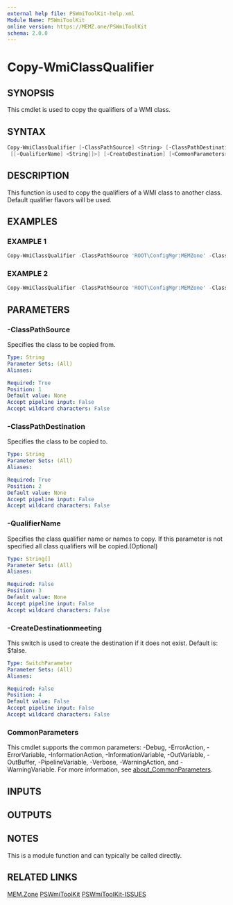 ```yaml
---
external help file: PSWmiToolKit-help.xml
Module Name: PSWmiToolKit
online version: https://MEMZ.one/PSWmiToolKit
schema: 2.0.0
---
```


# Copy-WmiClassQualifier

## SYNOPSIS

This cmdlet is used to copy the qualifiers of a WMI class.

## SYNTAX

```powershell
Copy-WmiClassQualifier [-ClassPathSource] <String> [-ClassPathDestination] <String>
 [[-QualifierName] <String[]>] [-CreateDestination] [<CommonParameters>]
```

## DESCRIPTION

This function is used to copy the qualifiers of a WMI class to another class.
Default qualifier flavors will be used.

## EXAMPLES

### EXAMPLE 1

```powershell
Copy-WmiClassQualifier -ClassPathSource 'ROOT\ConfigMgr:MEMZone' -ClassPathDestination 'ROOT\ConfigMgr:MEMZoneBlog' -CreateDestination
```

### EXAMPLE 2

```powershell
Copy-WmiClassQualifier -ClassPathSource 'ROOT\ConfigMgr:MEMZone' -ClassPathDestination 'ROOT\ConfigMgr:MEMZoneBlog' -QualifierName 'Description' -CreateDestination
```

## PARAMETERS

### -ClassPathSource

Specifies the class to be copied from.

```yaml
Type: String
Parameter Sets: (All)
Aliases:

Required: True
Position: 1
Default value: None
Accept pipeline input: False
Accept wildcard characters: False
```

### -ClassPathDestination

Specifies the class to be copied to.

```yaml
Type: String
Parameter Sets: (All)
Aliases:

Required: True
Position: 2
Default value: None
Accept pipeline input: False
Accept wildcard characters: False
```

### -QualifierName

Specifies the class qualifier name or names to copy.
If this parameter is not specified all class qualifiers will be copied.(Optional)

```yaml
Type: String[]
Parameter Sets: (All)
Aliases:

Required: False
Position: 3
Default value: None
Accept pipeline input: False
Accept wildcard characters: False
```

### -CreateDestinationmeeting

This switch is used to create the destination if it does not exist.
Default is: $false.

```yaml
Type: SwitchParameter
Parameter Sets: (All)
Aliases:

Required: False
Position: 4
Default value: False
Accept pipeline input: False
Accept wildcard characters: False
```

### CommonParameters

This cmdlet supports the common parameters: -Debug, -ErrorAction, -ErrorVariable, -InformationAction, -InformationVariable, -OutVariable, -OutBuffer, -PipelineVariable, -Verbose, -WarningAction, and -WarningVariable.
For more information, see [about_CommonParameters](http://go.microsoft.com/fwlink/?LinkID=113216).

## INPUTS

## OUTPUTS

## NOTES

This is a module function and can typically be called directly.

## RELATED LINKS

[MEM.Zone](https://MEM.Zone)
[PSWmiToolKit](https://MEMZ.one/PSWmiToolKit)
[PSWmiToolKit-ISSUES](https://MEMZ.one/PSWmiToolKit-ISSUES)
